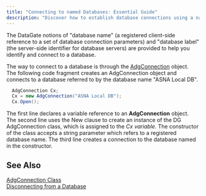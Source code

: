 ```yaml
---
title: "Connecting to named Databases: Essential Guide"
description: "Discover how to establish database connections using a name effectively. This guide covers essential techniques, tips, and best practices for developers."
---
```


The DataGate notions of "database name" (a registered client-side reference to a set of database connection parameters) and "database label" (the server-side identifier for database servers) are provided to help you identify and connect to a database.

The way to connect to a database is through the [ AdgConnection](adg-connection-class.html) object. The following code fragment creates an AdgConnection object and connects to a database referred to by the database name "ASNA Local DB".

```cs 
  AdgConnection Cx;
  Cx = new AdgConnection("ASNA Local DB");
  Cx.Open();
```

The first line declares a variable reference to an **AdgConnection** object. The second line uses the New clause to create an instance of the DG AdgConnection class, which is assigned to the *Cx variable.* The constructor of the class accepts a string parameter which refers to a registered database name. The third line creates a connection to the database named in the constructor. 
## See Also


[AdgConnection Class](adg-connection-class.html)
      <span>
        <br />
      </span>
      <span>
        [ Disconnecting 
							from a Database](disconnectingfroma-database.html)
        <br />
      </span>

